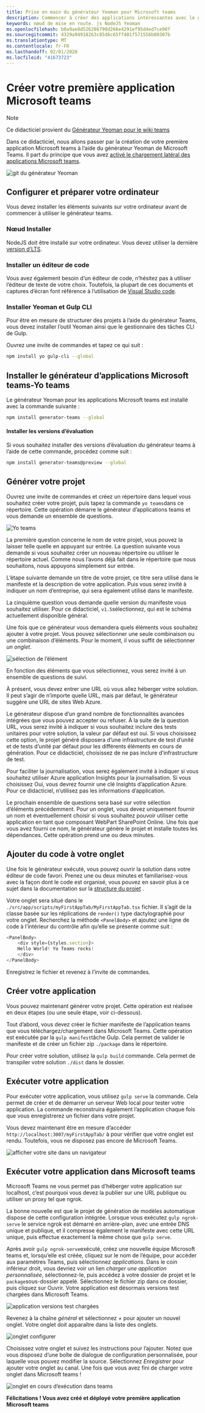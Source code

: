 ```yaml
---
title: Prise en main du générateur Yeoman pour Microsoft teams
description: Commencer à créer des applications intéressantes avec le générateur Yeoman pour Microsoft teams
keywords: nœud de mise en route. js NodeJS Yeoman
ms.openlocfilehash: b0a9ae8d526286790d266e4291ef95d4ed7ce90f
ms.sourcegitcommit: 4329a94918263c85d6c65ff401f571556b80307b
ms.translationtype: MT
ms.contentlocale: fr-FR
ms.lasthandoff: 02/01/2020
ms.locfileid: "41673723"
---
```

# <a name="build-your-first-microsoft-teams-app"></a>Créer votre première application Microsoft teams

>[!Note]
>Ce didacticiel provient du [Générateur Yeoman pour le wiki teams](https://github.com/OfficeDev/generator-teams/wiki/Build-Your-First-Microsoft-Teams-App)

Dans ce didacticiel, nous allons passer par la création de votre première application Microsoft teams à l’aide du générateur Yeoman de Microsoft Teams. Il part du principe que vous avez [activé le chargement latéral des applications Microsoft teams](~/concepts/build-and-test/prepare-your-o365-tenant.md).

![git du générateur Yeoman](~/assets/yeoman-demo.gif)

## <a name="setup-and-prepare-your-machine"></a>Configurer et préparer votre ordinateur

Vous devez installer les éléments suivants sur votre ordinateur avant de commencer à utiliser le générateur teams.

### <a name="install-node"></a>Nœud Installer

NodeJS doit être installé sur votre ordinateur. Vous devez utiliser la dernière [version d’LTS](https://nodejs.org/dist/latest-v8.x/).

### <a name="install-a-code-editor"></a>Installer un éditeur de code

Vous avez également besoin d’un éditeur de code, n’hésitez pas à utiliser l’éditeur de texte de votre choix. Toutefois, la plupart de ces documents et captures d’écran font référence à l’utilisation de [Visual Studio code](https://code.visualstudio.com).

### <a name="install-yeoman-and-gulp-cli"></a>Installer Yeoman et Gulp CLI

Pour être en mesure de structurer des projets à l’aide du générateur Teams, vous devez installer l’outil Yeoman ainsi que le gestionnaire des tâches CLI de Gulp.

Ouvrez une invite de commandes et tapez ce qui suit :

```bash
npm install yo gulp-cli --global
```

## <a name="install-the-microsoft-teams-apps-generator---yo-teams"></a>Installer le générateur d’applications Microsoft teams-Yo teams

Le générateur Yeoman pour les applications Microsoft teams est installé avec la commande suivante :

```bash
npm install generator-teams --global
```

#### <a name="install-preview-versions"></a>Installer les versions d’évaluation

Si vous souhaitez installer des versions d’évaluation du générateur teams à l’aide de cette commande, procédez comme suit :

```bash
npm install generator-teams@preview --global
```

## <a name="generate-your-project"></a>Générer votre projet

Ouvrez une invite de commandes et créez un répertoire dans lequel vous souhaitez créer votre projet, puis tapez la commande `yo teams`dans ce répertoire. Cette opération démarre le générateur d’applications teams et vous demande un ensemble de questions.

![Yo teams](~/assets/yeoman-images/teams-first-app-1.png)

La première question concerne le nom de votre projet, vous pouvez la laisser telle quelle en appuyant sur entrée. La question suivante vous demande si vous souhaitez créer un nouveau répertoire ou utiliser le répertoire actuel. Comme nous l’avons déjà fait dans le répertoire que nous souhaitons, nous appuyons simplement sur entrée.

L’étape suivante demande un titre de votre projet, ce titre sera utilisé dans le manifeste et la description de votre application. Puis vous serez invité à indiquer un nom d’entreprise, qui sera également utilisé dans le manifeste.

La cinquième question vous demande quelle version du manifeste vous souhaitez utiliser. Pour ce didacticiel, `v1.5`sélectionnez, qui est le schéma actuellement disponible général.

Une fois que ce générateur vous demandera quels éléments vous souhaitez ajouter à votre projet. Vous pouvez sélectionner une seule combinaison ou une combinaison d’éléments. Pour le moment, il vous suffit de sélectionner *un onglet*.

![sélection de l’élément](~/assets/yeoman-images/teams-first-app-2.png)

En fonction des éléments que vous sélectionnez, vous serez invité à un ensemble de questions de suivi.

À présent, vous devez entrer une URL où vous allez héberger votre solution. Il peut s’agir de n’importe quelle URL, mais par défaut, le générateur suggère une URL de sites Web Azure.

Le générateur dispose d’un grand nombre de fonctionnalités avancées intégrées que vous pouvez accepter ou refuser. À la suite de la question URL, vous serez invité à indiquer si vous souhaitez inclure des tests unitaires pour votre solution, la valeur par défaut est oui. Si vous choisissez cette option, le projet généré disposera d’une infrastructure de test d’unité et de tests d’unité par défaut pour les différents éléments en cours de génération. Pour ce didacticiel, choisissez de ne pas inclure d’infrastructure de test.

Pour faciliter la journalisation, vous serez également invité à indiquer si vous souhaitez utiliser Azure application Insights pour la journalisation. Si vous choisissez Oui, vous devrez fournir une clé Insights d’application Azure. Pour ce didacticiel, n’utilisez pas les informations d’application.

Le prochain ensemble de questions sera basé sur votre sélection d’éléments précédemment. Pour un onglet, vous devez uniquement fournir un nom et éventuellement choisir si vous souhaitez pouvoir utiliser cette application en tant que composant WebPart SharePoint Online. Une fois que vous avez fourni ce nom, le générateur génère le projet et installe toutes les dépendances. Cette opération prend une ou deux minutes.

## <a name="add-some-code-to-your-tab"></a>Ajouter du code à votre onglet

Une fois le générateur exécuté, vous pouvez ouvrir la solution dans votre éditeur de code favori. Prenez une ou deux minutes et familiarisez-vous avec la façon dont le code est organisé, vous pouvez en savoir plus à ce sujet dans la documentation sur la [structure du projet](https://github.com/OfficeDev/generator-teams/wiki/Project-Structure) .

Votre onglet sera situé dans le `./src/app/scripts/myFirstAppTab/MyFirstAppTab.tsx` fichier. Il s’agit de la classe basée sur les réplications de `render()` type dactylographié pour votre onglet. Recherchez la méthode `<PanelBody>` et ajoutez une ligne de code à l’intérieur du contrôle afin qu’elle se présente comme suit :

``` TypeScript
<PanelBody>
    <div style={styles.section}>
    Hello World! Yo Teams rocks!
    </div>
</PanelBody>
```

Enregistrez le fichier et revenez à l’invite de commandes.

## <a name="build-your-app"></a>Créer votre application

Vous pouvez maintenant générer votre projet. Cette opération est réalisée en deux étapes (ou une seule étape, voir ci-dessous).

Tout d’abord, vous devez créer le fichier manifeste de l’application teams que vous téléchargez/chargement dans Microsoft Teams. Cette opération est exécutée par la `gulp manifest`tâche Gulp. Cela permet de valider le manifeste et de créer un fichier zip `./package` dans le répertoire.

Pour créer votre solution, utilisez la `gulp build` commande. Cela permet de transpiler votre solution `./dist` dans le dossier. 

## <a name="run-your-app"></a>Exécuter votre application

Pour exécuter votre application, vous utilisez `gulp serve` la commande. Cela permet de créer et de démarrer un serveur Web local pour tester votre application. La commande reconstruira également l’application chaque fois que vous enregistrerez un fichier dans votre projet. 

Vous devez maintenant être en mesure d’accéder `http://localhost:3007/myFirstAppTab/` à pour vérifier que votre onglet est rendu. Toutefois, vous ne disposez pas encore de Microsoft Teams.

![afficher votre site dans un navigateur](~/assets/yeoman-images/teams-first-app-3.png)

## <a name="run-your-app-in-microsoft-teams"></a>Exécuter votre application dans Microsoft teams

Microsoft Teams ne vous permet pas d’héberger votre application sur localhost, c’est pourquoi vous devez la publier sur une URL publique ou utiliser un proxy tel que ngrok.

La bonne nouvelle est que le projet de génération de modèles automatique dispose de cette configuration intégrée. Lorsque vous exécutez `gulp ngrok-serve` le service ngrok est démarré en arrière-plan, avec une entrée DNS unique et publique, et il compresse également le manifeste avec cette URL unique, puis effectue exactement la même chose que `gulp serve`.

Après avoir `gulp ngrok-serve`exécuté, créez une nouvelle équipe Microsoft teams et, lorsqu’elle est créée, cliquez sur le nom de l’équipe, pour accéder aux paramètres Teams, puis sélectionnez *applications*. Dans le coin inférieur droit, vous devriez voir un lien *charger une application personnalisée*, sélectionnez-le, puis accédez à votre dossier de projet et le `package`sous-dossier appelé. Sélectionnez le fichier zip dans ce dossier, puis cliquez sur Ouvrir. Votre application est désormais versions test chargées dans Microsoft Teams.

![application versions test chargées](~/assets/yeoman-images/teams-first-app-4.png)

Revenez à la chaîne *général* et sélectionnez *+* pour ajouter un nouvel onglet. Votre onglet doit apparaître dans la liste des onglets.

![onglet configurer](~/assets/yeoman-images/teams-first-app-5.png)

Choisissez votre onglet et suivez les instructions pour l’ajouter. Notez que vous disposez d’une boîte de dialogue de configuration personnalisée, pour laquelle vous pouvez modifier la source. Sélectionnez *Enregistrer* pour ajouter votre onglet au canal. Une fois que vous avez fini de charger votre onglet dans Microsoft teams !

![onglet en cours d’exécution dans teams](~/assets/yeoman-images/teams-first-app-6.png)

**Félicitations ! Vous avez créé et déployé votre première application Microsoft teams**
